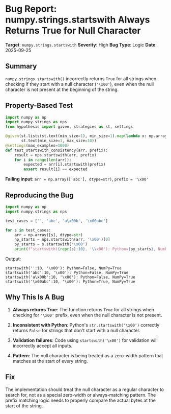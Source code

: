 # Bug Report: numpy.strings.startswith Always Returns True for Null Character

**Target**: `numpy.strings.startswith`
**Severity**: High
**Bug Type**: Logic
**Date**: 2025-09-25

## Summary

`numpy.strings.startswith()` incorrectly returns `True` for all strings when checking if they start with a null character (`'\x00'`), even when the null character is not present at the beginning of the string.

## Property-Based Test

```python
import numpy as np
import numpy.strings as nps
from hypothesis import given, strategies as st, settings

@given(st.lists(st.text(min_size=1), min_size=1).map(lambda x: np.array(x, dtype=str)),
       st.text(min_size=1, max_size=10))
@settings(max_examples=1000)
def test_startswith_consistency(arr, prefix):
    result = nps.startswith(arr, prefix)
    for i in range(len(arr)):
        expected = arr[i].startswith(prefix)
        assert result[i] == expected
```

**Failing input**: `arr = np.array(['abc'], dtype=str)`, `prefix = '\x00'`

## Reproducing the Bug

```python
import numpy as np
import numpy.strings as nps

test_cases = ['', 'abc', 'a\x00b', '\x00abc']

for s in test_cases:
    arr = np.array([s], dtype=str)
    np_starts = nps.startswith(arr, '\x00')[0]
    py_starts = s.startswith('\x00')
    print(f"startswith({repr(s):10}, '\\x00'): Python={py_starts}, NumPy={np_starts}")
```

Output:
```
startswith('':10, '\x00'): Python=False, NumPy=True
startswith('abc':10, '\x00'): Python=False, NumPy=True
startswith('a\x00b':10, '\x00'): Python=False, NumPy=True
startswith('\x00abc':10, '\x00'): Python=True, NumPy=True
```

## Why This Is A Bug

1. **Always returns True**: The function returns `True` for all strings when checking for `'\x00'` prefix, even when the null character is not present.

2. **Inconsistent with Python**: Python's `str.startswith('\x00')` correctly returns `False` for strings that don't start with a null character.

3. **Validation failures**: Code using `startswith('\x00')` for validation will incorrectly accept all inputs.

4. **Pattern**: The null character is being treated as a zero-width pattern that matches at the start of every string.

## Fix

The implementation should treat the null character as a regular character to search for, not as a special zero-width or always-matching pattern. The prefix matching logic needs to properly compare the actual bytes at the start of the string.